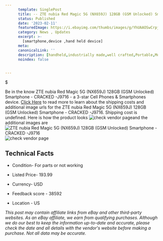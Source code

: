```yaml
---
      template: SinglePost
      title: -- ZTE nubia Red Magic 5G (NX659J) 128GB (GSM Unlocked) Smartphone - CRACKED -J9716
      status: Published
      date: '2023-02-11'
      featuredImage: https://i.ebayimg.com/thumbs/images/g/YhUAAOSwCrpj2pEE/s-l225.jpg
      category: News , Updates
      excerpt: >-
        [smartphone,device ,hand held device]
      meta:
      canonicalLink: ''
      description: [handheld,industrially made,well crafted,Portable,Mobile,Compact,Convenient,Lightweight,Maneuverable,Man-portable,Miniature,Carriable,Hand-held,Light,Holdable,Transportable,Mobile device,Pocket-sized,On-the-go,Wireless,Cordless,Compact size,Convenient size, smartphone,device ,hand held device]
      noindex: false
      
        
---
```

$

Be in the know ZTE nubia Red Magic 5G (NX659J) 128GB (GSM Unlocked) Smartphone - CRACKED -J9716 - a 3-star Cell Phones & Smartphones device. [Click Here](https://www.ebay.com/itm/134433080537?hash=item1f4cd604d9%3Ag%3AYhUAAOSwCrpj2pEE&mkevt=1&mkcid=1&mkrid=711-53200-19255-0&campid=%253CePNCampaignId%253E&customid=%253CreferenceId%253E&toolid=10049) to read more to learn about the shipping costs and additional image urls for the ZTE nubia Red Magic 5G (NX659J) 128GB (GSM Unlocked) Smartphone - CRACKED -J9716. Shipping cost is undefined. Here is how the product looks ![check vendor page](https://i.ebayimg.com/thumbs/images/g/YhUAAOSwCrpj2pEE/s-l225.jpg)and the additional images are![ZTE nubia Red Magic 5G (NX659J) 128GB (GSM Unlocked) Smartphone - CRACKED -J9716](https://i.ebayimg.com/images/g/YhUAAOSwCrpj2pEE/s-l1600.jpg)![check vendor page](https://origin-galleryplus.ebayimg.com/ws/web/134433080537_2_0_1/225x225.jpg,https://origin-galleryplus.ebayimg.com/ws/web/134433080537_3_0_1/225x225.jpg,https://origin-galleryplus.ebayimg.com/ws/web/134433080537_4_0_1/225x225.jpg,https://origin-galleryplus.ebayimg.com/ws/web/134433080537_5_0_1/225x225.jpg,https://origin-galleryplus.ebayimg.com/ws/web/134433080537_6_0_1/225x225.jpg,https://origin-galleryplus.ebayimg.com/ws/web/134433080537_7_0_1/225x225.jpg,https://origin-galleryplus.ebayimg.com/ws/web/134433080537_8_0_1/225x225.jpg,https://origin-galleryplus.ebayimg.com/ws/web/134433080537_9_0_1/225x225.jpg,https://origin-galleryplus.ebayimg.com/ws/web/134433080537_10_0_1/225x225.jpg,https://origin-galleryplus.ebayimg.com/ws/web/134433080537_11_0_1/225x225.jpg)



 ## Technical Facts 



     
      

 - Condition- For parts or not working 


      

 - Listed Price- 193.99 


      

 - Currency- USD 


      

 - Feedback score - 38592 


      

 - Location - US 


      
      

 *_This post may contain affiliate links from eBay and other third-party websites. As an eBay affiliate, we earn from qualifying purchases. Although we do our best to keep the information up-to-date and accurate, please check the date and all details with the vendor's website before making a purchase. Not all data may be accurate._*







